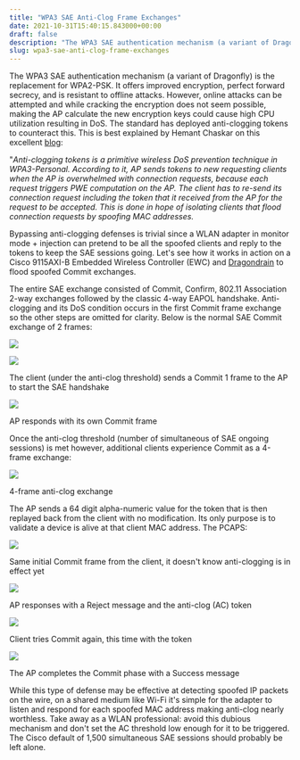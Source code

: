 ```yaml
---
title: "WPA3 SAE Anti-Clog Frame Exchanges"
date: 2021-10-31T15:40:15.843000+00:00
draft: false
description: "The WPA3 SAE authentication mechanism (a variant of Dragonfly) is the replacement for WPA2-PSK. It offers improved encryption, perfect forward secrecy, and is resistant to offline attacks. However, online attacks can be attempted and while cracking t..."
slug: wpa3-sae-anti-clog-frame-exchanges
---
```


The WPA3 SAE authentication mechanism (a variant of Dragonfly) is the replacement for WPA2-PSK. It offers improved encryption, perfect forward secrecy, and is resistant to offline attacks. However, online attacks can be attempted and while cracking the encryption does not seem possible, making the AP calculate the new encryption keys could cause high CPU utilization resulting in DoS. The standard has deployed anti-clogging tokens to counteract this. This is best explained by Hemant Chaskar on this excellent [blog](https://securityscoops.com/2019/04/10/wpa3-security-weaknesses-discovered/):

"_Anti-clogging tokens is a primitive wireless DoS prevention technique in WPA3-Personal. According to it, AP sends tokens to new requesting clients when the AP is overwhelmed with connection requests, because each request triggers PWE computation on the AP. The client has to re-send its connection request including the token that it received from the AP for the request to be accepted. This is done in hope of isolating clients that flood connection requests by spoofing MAC addresses._

Bypassing anti-clogging defenses is trivial since a WLAN adapter in monitor mode + injection can pretend to be all the spoofed clients and reply to the tokens to keep the SAE sessions going. Let's see how it works in action on a Cisco 9115AXI-B Embedded Wireless Controller (EWC) and [Dragondrain](https://github.com/vanhoefm/dragondrain-and-time) to flood spoofed Commit exchanges.

The entire SAE exchange consisted of Commit, Confirm, 802.11 Association 2-way exchanges followed by the classic 4-way EAPOL handshake. Anti-clogging and its DoS condition occurs in the first Commit frame exchange so the other steps are omitted for clarity. Below is the normal SAE Commit exchange of 2 frames:

![](https://interframe.space/wp-content/uploads/2020/08/normal-commit-success.png)

![](https://interframe.space/wp-content/uploads/2020/08/intial-client-to-ap-success.png)

The client (under the anti-clog threshold) sends a Commit 1 frame to the AP to start the SAE handshake

![](https://interframe.space/wp-content/uploads/2020/08/intial-ap-to-client-success.png)

AP responds with its own Commit frame

Once the anti-clog threshold (number of simultaneous of SAE ongoing sessions) is met however, additional clients experience Commit as a 4-frame exchange:

![](https://interframe.space/wp-content/uploads/2020/08/clogged-process.png)

4-frame anti-clog exchange

The AP sends a 64 digit alpha-numeric value for the token that is then replayed back from the client with no modification. Its only purpose is to validate a device is alive at that client MAC address. The PCAPS:

![](https://interframe.space/wp-content/uploads/2020/08/4-way-commit-1.png)

Same initial Commit frame from the client, it doesn't know anti-clogging is in effect yet

![](https://interframe.space/wp-content/uploads/2020/08/AP-to-client-reject-token.png)

AP responses with a Reject message and the anti-clog (AC) token

![](https://interframe.space/wp-content/uploads/2020/08/client-to-AP-respond-w-token.png)

Client tries Commit again, this time with the token

![](https://interframe.space/wp-content/uploads/2020/08/ap-success-AC-frame4_2.png)

The AP completes the Commit phase with a Success message

While this type of defense may be effective at detecting spoofed IP packets on the wire, on a shared medium like Wi-Fi it's simple for the adapter to listen and respond for each spoofed MAC address making anti-clog nearly worthless. Take away as a WLAN professional: avoid this dubious mechanism and don't set the AC threshold low enough for it to be triggered. The Cisco default of 1,500 simultaneous SAE sessions should probably be left alone.
